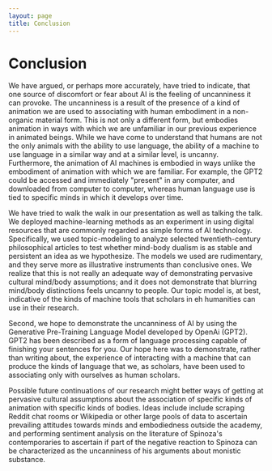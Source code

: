 ```yaml
---
layout: page
title: Conclusion
---
```

# Conclusion

We have argued, or perhaps more accurately, have tried to indicate, that one source of discomfort or fear about AI is the feeling of uncanniness it can provoke. The uncanniness is a result of the presence of a kind of animation we are used to associating with human embodiment in a non-organic material form. This is not only a different form, but embodies animation in ways with which we are unfamiliar in our previous experience in animated beings. While we have come to understand that humans are not the only animals with the ability to use language, the ability of a machine to use language in a similar way and at a similar level, is uncanny. Furthermore, the animation of AI machines is embodied in ways unlike the embodiment of animation with which we are familiar. For example, the GPT2 could be accessed and immediately "present" in any computer, and downloaded from computer to computer, whereas human language use is tied to specific minds in which it develops over time.

We have tried to walk the walk in our presentation as well as talking the talk. We deployed machine-learning methods as an experiment in using digital resources that are commonly regarded as simple forms of AI technology. Specifically, we used topic-modeling to analyze selected twentieth-century philosophical articles to test whether mind-body dualism is as stable and persistent an idea as we hypothesize. The models we used are rudimentary, and they serve more as illustrative instruments than conclusive ones. We realize that this is not really an adequate way of demonstrating pervasive cultural mind/body assumptions; and it does not demonstrate that blurring mind/body distinctions feels uncanny to people. Our topic model is, at best, indicative of the kinds of machine tools that scholars in eh humanities can use in their research.

Second, we hope to demonstrate the uncanniness of AI  by using the Generative Pre-Training Language Model developed by OpenAi (GPT2). GPT2 has been described as a form of language processing capable of finishing your sentences for you. Our hope here was to demonstrate, rather than writing about, the experience of interacting with a machine that can produce the kinds of language that we, as scholars, have been used to associating only with ourselves as human scholars.

Possible future continuations of our research might better ways of getting at pervasive cultural assumptions about the association of specific kinds of animation with specific kinds of bodies. Ideas include include scraping Reddit chat rooms or Wikipedia or other large pools of data to ascertain prevailing attitudes towards minds and embodiedness outside the academy, and performing sentiment analysis on the literature of Spinoza's contemporaries to ascertain if part of the negative reaction to Spinoza can be characterized as the uncanniness of his arguments about monistic substance.
